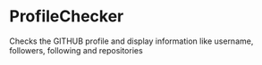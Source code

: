 # ProfileChecker
Checks the GITHUB profile and display information like username, followers, following and repositories 
